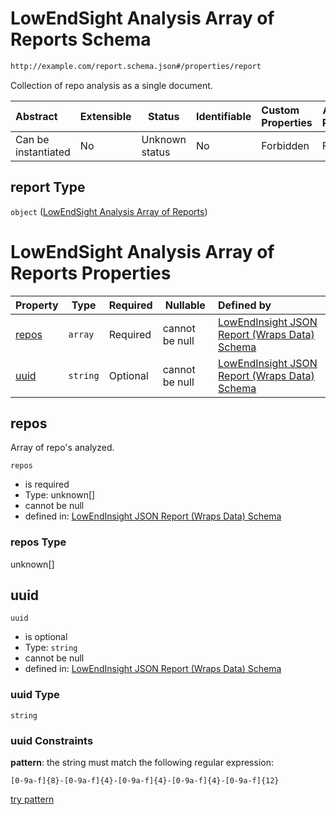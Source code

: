 # LowEndSight Analysis Array of Reports Schema

```txt
http://example.com/report.schema.json#/properties/report
```

Collection of repo analysis as a single document.


| Abstract            | Extensible | Status         | Identifiable | Custom Properties | Additional Properties | Access Restrictions | Defined In                                                                            |
| :------------------ | ---------- | -------------- | ------------ | :---------------- | --------------------- | ------------------- | ------------------------------------------------------------------------------------- |
| Can be instantiated | No         | Unknown status | No           | Forbidden         | Forbidden             | none                | [report.schema.json\*](../../out/schema/v1/report.schema.json "open original schema") |

## report Type

`object` ([LowEndSight Analysis Array of Reports](report-properties-lowendsight-analysis-array-of-reports.md))

# LowEndSight Analysis Array of Reports Properties

| Property        | Type     | Required | Nullable       | Defined by                                                                                                                                                                                                                               |
| :-------------- | -------- | -------- | -------------- | :--------------------------------------------------------------------------------------------------------------------------------------------------------------------------------------------------------------------------------------- |
| [repos](#repos) | `array`  | Required | cannot be null | [LowEndInsight JSON Report (Wraps Data) Schema](report-properties-lowendsight-analysis-array-of-reports-properties-lowendinsight-analyzed-git-repos.md "http&#x3A;//example.com/report.schema.json#/properties/report/properties/repos") |
| [uuid](#uuid)   | `string` | Optional | cannot be null | [LowEndInsight JSON Report (Wraps Data) Schema](report-properties-lowendsight-analysis-array-of-reports-properties-uuid.md "http&#x3A;//example.com/report.schema.json#/properties/report/properties/uuid")                              |

## repos

Array of repo's analyzed.


`repos`

-   is required
-   Type: unknown\[]
-   cannot be null
-   defined in: [LowEndInsight JSON Report (Wraps Data) Schema](report-properties-lowendsight-analysis-array-of-reports-properties-lowendinsight-analyzed-git-repos.md "http&#x3A;//example.com/report.schema.json#/properties/report/properties/repos")

### repos Type

unknown\[]

## uuid




`uuid`

-   is optional
-   Type: `string`
-   cannot be null
-   defined in: [LowEndInsight JSON Report (Wraps Data) Schema](report-properties-lowendsight-analysis-array-of-reports-properties-uuid.md "http&#x3A;//example.com/report.schema.json#/properties/report/properties/uuid")

### uuid Type

`string`

### uuid Constraints

**pattern**: the string must match the following regular expression: 

```regexp
[0-9a-f]{8}-[0-9a-f]{4}-[0-9a-f]{4}-[0-9a-f]{4}-[0-9a-f]{12}
```

[try pattern](https://regexr.com/?expression=%5B0-9a-f%5D%7B8%7D-%5B0-9a-f%5D%7B4%7D-%5B0-9a-f%5D%7B4%7D-%5B0-9a-f%5D%7B4%7D-%5B0-9a-f%5D%7B12%7D "try regular expression with regexr.com")
